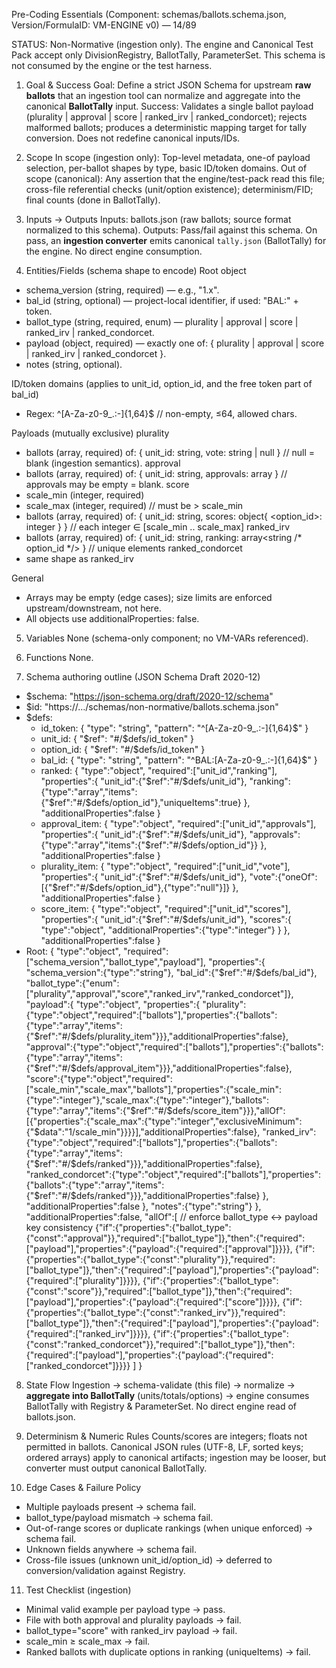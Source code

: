 Pre-Coding Essentials (Component: schemas/ballots.schema.json, Version/FormulaID: VM-ENGINE v0) — 14/89

STATUS: Non-Normative (ingestion only). The engine and Canonical Test Pack accept only DivisionRegistry, BallotTally, ParameterSet. This schema is not consumed by the engine or the test harness.

1) Goal & Success
Goal: Define a strict JSON Schema for upstream **raw ballots** that an ingestion tool can normalize and aggregate into the canonical **BallotTally** input.
Success: Validates a single ballot payload (plurality | approval | score | ranked_irv | ranked_condorcet); rejects malformed ballots; produces a deterministic mapping target for tally conversion. Does not redefine canonical inputs/IDs.

2) Scope
In scope (ingestion only): Top-level metadata, one-of payload selection, per-ballot shapes by type, basic ID/token domains.
Out of scope (canonical): Any assertion that the engine/test-pack read this file; cross-file referential checks (unit/option existence); determinism/FID; final counts (done in BallotTally).

3) Inputs → Outputs
Inputs: ballots.json (raw ballots; source format normalized to this schema).
Outputs: Pass/fail against this schema. On pass, an **ingestion converter** emits canonical `tally.json` (BallotTally) for the engine. No direct engine consumption.

4) Entities/Fields (schema shape to encode)
Root object
- schema_version (string, required) — e.g., "1.x".
- bal_id (string, optional) — project-local identifier, if used: "BAL:" + token.
- ballot_type (string, required, enum) — plurality | approval | score | ranked_irv | ranked_condorcet.
- payload (object, required) — exactly one of: { plurality | approval | score | ranked_irv | ranked_condorcet }.
- notes (string, optional).

ID/token domains (applies to unit_id, option_id, and the free token part of bal_id)
- Regex: ^[A-Za-z0-9_.:-]{1,64}$  // non-empty, ≤64, allowed chars.

Payloads (mutually exclusive)
plurality
- ballots (array, required) of:
  { unit_id: string, vote: string | null }  // null = blank (ingestion semantics).
approval
- ballots (array, required) of:
  { unit_id: string, approvals: array<string> }  // approvals may be empty = blank.
score
- scale_min (integer, required)
- scale_max (integer, required)  // must be > scale_min
- ballots (array, required) of:
  { unit_id: string, scores: object{ <option_id>: integer } }
  // each integer ∈ [scale_min .. scale_max]
ranked_irv
- ballots (array, required) of:
  { unit_id: string, ranking: array<string /* option_id */> }  // unique elements
ranked_condorcet
- same shape as ranked_irv

General
- Arrays may be empty (edge cases); size limits are enforced upstream/downstream, not here.
- All objects use additionalProperties: false.

5) Variables
None (schema-only component; no VM-VARs referenced).

6) Functions
None.

7) Schema authoring outline (JSON Schema Draft 2020-12)
- $schema: "https://json-schema.org/draft/2020-12/schema"
- $id: "https://…/schemas/non-normative/ballots.schema.json"
- $defs:
  * id_token: { "type": "string", "pattern": "^[A-Za-z0-9_.:-]{1,64}$" }
  * unit_id: { "$ref": "#/$defs/id_token" }
  * option_id: { "$ref": "#/$defs/id_token" }
  * bal_id:   { "type": "string", "pattern": "^BAL:[A-Za-z0-9_.:-]{1,64}$" }
  * ranked: {
      "type":"object",
      "required":["unit_id","ranking"],
      "properties":{
        "unit_id":{"$ref":"#/$defs/unit_id"},
        "ranking":{"type":"array","items":{"$ref":"#/$defs/option_id"},"uniqueItems":true}
      },
      "additionalProperties":false
    }
  * approval_item: {
      "type":"object",
      "required":["unit_id","approvals"],
      "properties":{
        "unit_id":{"$ref":"#/$defs/unit_id"},
        "approvals":{"type":"array","items":{"$ref":"#/$defs/option_id"}}
      },
      "additionalProperties":false
    }
  * plurality_item: {
      "type":"object",
      "required":["unit_id","vote"],
      "properties":{
        "unit_id":{"$ref":"#/$defs/unit_id"},
        "vote":{"oneOf":[{"$ref":"#/$defs/option_id"},{"type":"null"}]}
      },
      "additionalProperties":false
    }
  * score_item: {
      "type":"object",
      "required":["unit_id","scores"],
      "properties":{
        "unit_id":{"$ref":"#/$defs/unit_id"},
        "scores":{
          "type":"object",
          "additionalProperties":{"type":"integer"}
        }
      },
      "additionalProperties":false
    }
- Root:
  {
    "type":"object",
    "required":["schema_version","ballot_type","payload"],
    "properties":{
      "schema_version":{"type":"string"},
      "bal_id":{"$ref":"#/$defs/bal_id"},
      "ballot_type":{"enum":["plurality","approval","score","ranked_irv","ranked_condorcet"]},
      "payload":{
        "type":"object",
        "properties":{
          "plurality":{"type":"object","required":["ballots"],"properties":{"ballots":{"type":"array","items":{"$ref":"#/$defs/plurality_item"}}},"additionalProperties":false},
          "approval":{"type":"object","required":["ballots"],"properties":{"ballots":{"type":"array","items":{"$ref":"#/$defs/approval_item"}}},"additionalProperties":false},
          "score":{"type":"object","required":["scale_min","scale_max","ballots"],"properties":{"scale_min":{"type":"integer"},"scale_max":{"type":"integer"},"ballots":{"type":"array","items":{"$ref":"#/$defs/score_item"}}},"allOf":[{"properties":{"scale_max":{"type":"integer","exclusiveMinimum":{"$data":"1/scale_min"}}}}],"additionalProperties":false},
          "ranked_irv":{"type":"object","required":["ballots"],"properties":{"ballots":{"type":"array","items":{"$ref":"#/$defs/ranked"}}},"additionalProperties":false},
          "ranked_condorcet":{"type":"object","required":["ballots"],"properties":{"ballots":{"type":"array","items":{"$ref":"#/$defs/ranked"}}},"additionalProperties":false}
        },
        "additionalProperties":false
      },
      "notes":{"type":"string"}
    },
    "additionalProperties":false,
    "allOf":[
      // enforce ballot_type ↔ payload key consistency
      {"if":{"properties":{"ballot_type":{"const":"approval"}},"required":["ballot_type"]},"then":{"required":["payload"],"properties":{"payload":{"required":["approval"]}}}},
      {"if":{"properties":{"ballot_type":{"const":"plurality"}},"required":["ballot_type"]},"then":{"required":["payload"],"properties":{"payload":{"required":["plurality"]}}}},
      {"if":{"properties":{"ballot_type":{"const":"score"}},"required":["ballot_type"]},"then":{"required":["payload"],"properties":{"payload":{"required":["score"]}}}},
      {"if":{"properties":{"ballot_type":{"const":"ranked_irv"}},"required":["ballot_type"]},"then":{"required":["payload"],"properties":{"payload":{"required":["ranked_irv"]}}}},
      {"if":{"properties":{"ballot_type":{"const":"ranked_condorcet"}},"required":["ballot_type"]},"then":{"required":["payload"],"properties":{"payload":{"required":["ranked_condorcet"]}}}}
    ]
  }

8) State Flow
Ingestion → schema-validate (this file) → normalize → **aggregate into BallotTally** (units/totals/options) → engine consumes BallotTally with Registry & ParameterSet. No direct engine read of ballots.json.

9) Determinism & Numeric Rules
Counts/scores are integers; floats not permitted in ballots. Canonical JSON rules (UTF-8, LF, sorted keys; ordered arrays) apply to canonical artifacts; ingestion may be looser, but converter must output canonical BallotTally. 

10) Edge Cases & Failure Policy
- Multiple payloads present → schema fail.
- ballot_type/payload mismatch → schema fail.
- Out-of-range scores or duplicate rankings (when unique enforced) → schema fail.
- Unknown fields anywhere → schema fail.
- Cross-file issues (unknown unit_id/option_id) → deferred to conversion/validation against Registry.

11) Test Checklist (ingestion)
- Minimal valid example per payload type → pass.
- File with both approval and plurality payloads → fail.
- ballot_type="score" with ranked_irv payload → fail.
- scale_min ≥ scale_max → fail.
- Ranked ballots with duplicate options in ranking (uniqueItems) → fail.
